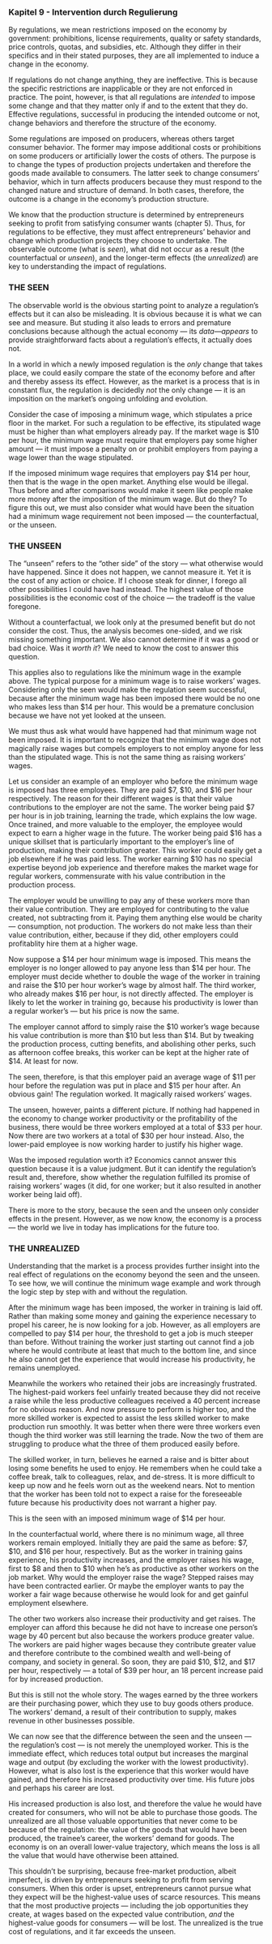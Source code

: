### Kapitel 9 - Intervention durch Regulierung

<!-- {"id": "09_000_ef17_24cc"} -->

By regulations, we mean restrictions imposed on the economy by government: prohibitions, license requirements, quality or safety standards, price controls, quotas, and subsidies, etc. Although they differ in their specifics and in their stated purposes, they are all implemented to induce a change in the economy.

<!-- {"id": "09_001_5b70_4f53"} -->

If regulations do not change anything, they are ineffective. This is because the specific restrictions are inapplicable or they are not enforced in practice. The point, however, is that all regulations are *intended* to impose some change and that they matter only if and to the extent that they do. Effective regulations, successful in producing the intended outcome or not, change behaviors and therefore the structure of the economy.

<!-- {"id": "09_002_1f83_6d2a"} -->

Some regulations are imposed on producers, whereas others target consumer behavior. The former may impose additional costs or prohibitions on some producers or artificially lower the costs of others. The purpose is to change the types of production projects undertaken and therefore the goods made available to consumers. The latter seek to change consumers’ behavior, which in turn affects producers because they must respond to the changed nature and structure of demand. In both cases, therefore, the outcome is a change in the economy’s production structure.

<!-- {"id": "09_003_c345_c994"} -->

We know that the production structure is determined by entrepreneurs seeking to profit from satisfying consumer wants (chapter 5). Thus, for regulations to be effective, they must affect entrepreneurs’ behavior and change which production projects they choose to undertake. The observable outcome (what is *seen*), what did not occur as a result (the counterfactual or *unseen*), and the longer-term effects (the *unrealized*) are key to understanding the impact of regulations.

### THE SEEN

<!-- {"id": "09_004_482f_d9c7"} -->

The observable world is the obvious starting point to analyze a regulation’s effects but it can also be misleading. It is obvious because it is what we can see and measure. But studing it also leads to errors and premature conclusions because although the actual economy — its *data—appears* to provide straightforward facts about a regulation’s effects, it actually does not.

<!-- {"id": "09_005_3346_289e"} -->

In a world in which a newly imposed regulation is the *only* change that takes place, we could easily compare the state of the economy before and after and thereby assess its effect. However, as the market is a process that is in constant flux, the regulation is decidedly *not* the only change — it is an imposition on the market’s ongoing unfolding and evolution.

<!-- {"id": "09_006_a8c4_43c5"} -->

Consider the case of imposing a minimum wage, which stipulates a price floor in the market. For such a regulation to be effective, its stipulated wage must be higher than what employers already pay. If the market wage is $10 per hour, the minimum wage must require that employers pay some higher amount — it must impose a penalty on or prohibit employers from paying a wage lower than the wage stipulated.

<!-- {"id": "09_007_4159_5263"} -->

If the imposed minimum wage requires that employers pay $14 per hour, then that is the wage in the open market. Anything else would be illegal. Thus before and after comparisons would make it seem like people make more money after the imposition of the minimum wage. But do they? To figure this out, we must also consider what would have been the situation had a minimum wage requirement not been imposed — the counterfactual, or the unseen.

### THE UNSEEN

<!-- {"id": "09_008_f400_d527"} -->

The “unseen” refers to the “other side” of the story — what otherwise would have happened. Since it does not happen, we cannot measure it. Yet it is the cost of any action or choice. If I choose steak for dinner, I forego all other possibilities I could have had instead. The highest value of those possibilities is the economic cost of the choice — the tradeoff is the value foregone.

<!-- {"id": "09_009_0339_d54e"} -->

Without a counterfactual, we look only at the presumed benefit but do not consider the cost. Thus, the analysis becomes one-sided, and we risk missing something important. We also cannot determine if it was a good or bad choice. Was it *worth it*? We need to know the cost to answer this question.

<!-- {"id": "09_010_a70b_5220"} -->

This applies also to regulations like the minimum wage in the example above. The typical purpose for a minimum wage is to raise workers’ wages. Considering only the seen would make the regulation seem successful, because after the minimum wage has been imposed there would be no one who makes less than $14 per hour. This would be a premature conclusion because we have not yet looked at the unseen.

<!-- {"id": "09_011_19ea_d731"} -->

We must thus ask what would have happened had that minimum wage not been imposed. It is important to recognize that the minimum wage does not magically raise wages but compels employers to not employ anyone for less than the stipulated wage. This is not the same thing as raising workers’ wages.

<!-- {"id": "09_012_60ba_36c1"} -->

Let us consider an example of an employer who before the minimum wage is imposed has three employees. They are paid $7, $10, and $16 per hour respectively. The reason for their different wages is that their value contributions to the employer are not the same. The worker being paid $7 per hour is in job training, learning the trade, which explains the low wage. Once trained, and more valuable to the employer, the employee would expect to earn a higher wage in the future. The worker being paid $16 has a unique skillset that is particularly important to the employer’s line of production, making their contribution greater. This worker could easily get a job elsewhere if he was paid less. The worker earning $10 has no special expertise beyond job experience and therefore makes the market wage for regular workers, commensurate with his value contribution in the production process.

<!-- {"id": "09_013_e857_ba03"} -->

The employer would be unwilling to pay any of these workers more than their value contribution. They are employed for contributing to the value created, not subtracting from it. Paying them anything else would be charity — consumption, not production. The workers do not make less than their value contribution, either, because if they did, other employers could profitablity hire them at a higher wage.

<!-- {"id": "09_014_c66e_0ffb"} -->

Now suppose a $14 per hour minimum wage is imposed. This means the employer is no longer allowed to pay anyone less than $14 per hour. The employer must decide whether to double the wage of the worker in training and raise the $10 per hour worker’s wage by almost half. The third worker, who already makes $16 per hour, is not directly affected. The employer is likely to let the worker in training go, because his productivity is lower than a regular worker’s — but his price is now the same.

<!-- {"id": "09_015_ff7e_7d62"} -->

The employer cannot afford to simply raise the $10 worker’s wage because his value contribution is more than $10 but less than $14. But by tweaking the production process, cutting benefits, and abolishing other perks, such as afternoon coffee breaks, this worker can be kept at the higher rate of $14. At least for now.

<!-- {"id": "09_016_3546_765c"} -->

The seen, therefore, is that this employer paid an average wage of $11 per hour before the regulation was put in place and $15 per hour after. An obvious gain! The regulation worked. It magically raised workers’ wages.

<!-- {"id": "09_017_0c64_a358"} -->

The unseen, however, paints a different picture. If nothing had happened in the economy to change worker productivity or the profitability of the business, there would be three workers employed at a total of $33 per hour. Now there are two workers at a total of $30 per hour instead. Also, the lower-paid employee is now working harder to justify his higher wage.

<!-- {"id": "09_018_7170_2e42"} -->

Was the imposed regulation worth it? Economics cannot answer this question because it is a value judgment. But it can identify the regulation’s result and, therefore, show whether the regulation fulfilled its promise of raising workers’ wages (it did, for one worker; but it also resulted in another worker being laid off).

<!-- {"id": "09_019_0946_3879"} -->

There is more to the story, because the seen and the unseen only consider effects in the present. However, as we now know, the economy is a process — the world we live in today has implications for the future too.

### THE UNREALIZED

<!-- {"id": "09_020_fd59_c571"} -->

Understanding that the market is a process provides further insight into the real effect of regulations on the economy beyond the seen and the unseen. To see how, we will continue the minimum wage example and work through the logic step by step with and without the regulation.

<!-- {"id": "09_021_9c22_9ca7"} -->

After the minimum wage has been imposed, the worker in training is laid off. Rather than making some money and gaining the experience necessary to propel his career, he is now looking for a job. However, as all employers are compelled to pay $14 per hour, the threshold to get a job is much steeper than before. Without training the worker just starting out cannot find a job where he would contribute at least that much to the bottom line, and since he also cannot get the experience that would increase his productivity, he remains unemployed.

<!-- {"id": "09_022_8440_7d27"} -->

Meanwhile the workers who retained their jobs are increasingly frustrated. The highest-paid workers feel unfairly treated because they did not receive a raise while the less productive colleagues received a 40 percent increase for no obvious reason. And now pressure to perform is higher too, and the more skilled worker is expected to assist the less skilled worker to make production run smoothly. It was better when there were three workers even though the third worker was still learning the trade. Now the two of them are struggling to produce what the three of them produced easily before.

<!-- {"id": "09_023_7c5f_86b8"} -->

The skilled worker, in turn, believes he earned a raise and is bitter about losing some benefits he used to enjoy. He remembers when he could take a coffee break, talk to colleagues, relax, and de-stress. It is more difficult to keep up now and he feels worn out as the weekend nears. Not to mention that the worker has been told not to expect a raise for the foreseeable future because his productivity does not warrant a higher pay.

<!-- {"id": "09_024_0ac2_2be0"} -->

This is the seen with an imposed minimum wage of $14 per hour.

<!-- {"id": "09_025_3d1f_2035"} -->

In the counterfactual world, where there is no minimum wage, all three workers remain employed. Initially they are paid the same as before: $7, $10, and $16 per hour, respectively. But as the worker in training gains experience, his productivity increases, and the employer raises his wage, first to $8 and then to $10 when he’s as productive as other workers on the job market. Why would the employer raise the wage? Stepped raises may have been contracted earlier. Or maybe the employer wants to pay the worker a fair wage because otherwise he would look for and get gainful employment elsewhere.

<!-- {"id": "09_026_3bef_df09"} -->

The other two workers also increase their productivity and get raises. The employer can afford this because he did not have to increase one person’s wage by 40 percent but also because the workers produce greater value. The workers are paid higher wages because they contribute greater value and therefore contribute to the combined wealth and well-being of company, and society in general. So soon, they are paid $10, $12, and $17 per hour, respectively — a total of $39 per hour, an 18 percent increase paid for by increased production.

<!-- {"id": "09_027_9792_9a16"} -->

But this is still not the whole story. The wages earned by the three workers are their purchasing power, which they use to buy goods others produce. The workers’ demand, a result of their contribution to supply, makes revenue in other businesses possible.

<!-- {"id": "09_028_db1b_89b9"} -->

We can now see that the difference between the seen and the unseen — the regulation’s cost — is not merely the unemployed worker. This is the immediate effect, which reduces total output but increases the marginal wage and output (by excluding the worker with the lowest productivity). However, what is also lost is the experience that this worker would have gained, and therefore his increased productivity over time. His future jobs and perhaps his career are lost.

<!-- {"id": "09_029_7441_2964"} -->

His increased production is also lost, and therefore the value he would have created for consumers, who will not be able to purchase those goods. The unrealized are all those valuable opportunities that never come to be because of the regulation: the value of the goods that would have been produced, the trainee’s career, the workers’ demand for goods. The economy is on an overall lower-value trajectory, which means the loss is all the value that would have otherwise been attained.

<!-- {"id": "09_030_6639_6cab"} -->

This shouldn’t be surprising, because free-market production, albeit imperfect, is driven by entrepreneurs seeking to profit from serving consumers. When this order is upset, entrepreneurs cannot pursue what they expect will be the highest-value uses of scarce resources. This means that the most productive projects — including the job opportunities they create, at wages based on the expected value contribution, *and* the highest-value goods for consumers — will be lost. The unrealized is the true cost of regulations, and it far exceeds the unseen.
